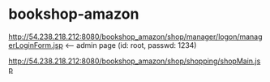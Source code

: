 # bookshop-amazon
http://54.238.218.212:8080/bookshop_amazon/shop/manager/logon/managerLoginForm.jsp <-- admin page (id: root, passwd: 1234)

http://54.238.218.212:8080/bookshop_amazon/shop/shopping/shopMain.jsp

